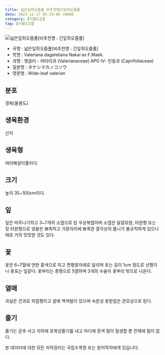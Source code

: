 ```yaml
---
title: 넓은잎쥐오줌풀_비추천명긴잎쥐오줌풀
date: 2023-12-17 01:19:05 +0800
category: [식물도감]
tag: [식물도감]
---
```




![넓은잎쥐오줌풀[비추천명 : 긴잎쥐오줌풀]](/fileUpload/plants/basic/Valerianaceae/Valeriana/16415/16415_1_th2.jpg)
- 국명 : 넓은잎쥐오줌풀[비추천명 : 긴잎쥐오줌풀]
- 학명 : Valeriana dageletiana Nakai ex F.Maek.
- 과명 : 앵글러 - 마타리과 (Valerianaceae) APG Ⅳ- 인동과 (Caprifoliaceae)
- 일본명 : タケシマカノコソウ
- 영문명 : Wide-leaf valerian


## 분포
경북(울릉도)
## 생육환경
산지
## 생육형
여러해살이풀이다.
## 크기
높이 35~100cm이다.
## 잎
잎은 마주나기하고 3~7개의 소엽으로 된 우상복엽이며 소엽은 달걀모양, 타원형 또는 장 타원형으로 양끝은 뾰족하고 가장자리에 뾰족한 결각상의 톱니가 불규칙하게 있으나 때로 거의 밋밋한 것도 있다.
## 꽃
꽃은 6~7월에 연한 홍색으로 피고 편평꽃차례로 달리며 포는 길이 1cm 정도로 선형이나 총포는 잎같다. 꽃부리는 종형으로 5열하며 3개의 수술이 꽃부리 밖으로 나온다.
## 열매
과실은 건과로 피침형이고 겉에 백색털이 있으며 숙존성 꽃받침은 관모상으로 된다.
## 줄기
줄기는 곧추 서고 지하에 포복성줄기를 내고 마디에 흰색 털이 밀생할 뿐 전체에 털이 없다.






본 데이터에 대한 모든 저작권리는 국립수목원 또는 원저작자에게 있습니다.
